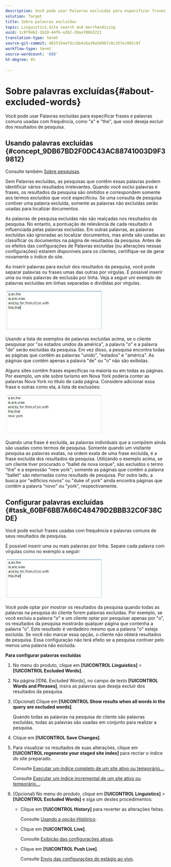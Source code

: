 ```yaml
---
description: Você pode usar Palavras excluídas para especificar frases e palavras comuns usadas com frequência, como "a" e "the", que você deseja excluir dos resultados de pesquisa.
solution: Target
title: Sobre palavras excluídas
topic: Linguistics,Site search and merchandising
uuid: 1c879462-1b19-44f6-a3b2-20aa786b3221
translation-type: tm+mt
source-git-commit: d015154efdccbb4c6a39a56907c0c337ec065c9f
workflow-type: tm+mt
source-wordcount: '688'
ht-degree: 0%

---
```



# Sobre palavras excluídas{#about-excluded-words}

Você pode usar Palavras excluídas para especificar frases e palavras comuns usadas com frequência, como &quot;a&quot; e &quot;the&quot;, que você deseja excluir dos resultados de pesquisa.

## Usando palavras excluídas {#concept_9DB67BD2F0DC43AC88741003D9F39812}

Consulte também [Sobre pesquisas](../c-about-settings-menu/c-about-searching-menu.md#concept_207105CF26B1448F8A3D223787C56AB8).

Sem Palavras excluídas, as pesquisas que contêm essas palavras podem identificar vários resultados irrelevantes. Quando você exclui palavras e frases, os resultados da pesquisa são omitidos e correspondem somente aos termos excluídos que você especificou. Se uma consulta de pesquisa contiver uma palavra excluída, somente as palavras não excluídas serão usadas para localizar documentos.

As palavras de pesquisa excluídas não são realçadas nos resultados da pesquisa. No entanto, a pontuação de relevância de cada resultado é influenciada pelas palavras excluídas. Em outras palavras, as palavras excluídas são ignoradas ao localizar documentos, mas ainda são usadas ao classificar os documentos na página de resultados da pesquisa. Antes de os efeitos das configurações de Palavras excluídas (ou alterações nessas configurações) estarem disponíveis para os clientes, certifique-se de gerar novamente o índice do site.

Ao inserir palavras para excluir dos resultados da pesquisa, você pode separar palavras ou frases umas das outras por vírgulas. É possível inserir uma ou mais palavras de exclusão por linha. Veja a seguir um exemplo de palavras excluídas em linhas separadas e divididas por vírgulas.

![](assets/excluded_words_1.jpg)

Usando a lista de exemplos de palavras excluídas acima, se o cliente pesquisar por &quot;os estados unidos da américa&quot;, a palavra &quot;o&quot; e a palavra &quot;de&quot; serão excluídas da pesquisa. Em vez disso, a pesquisa encontra todas as páginas que contêm as palavras &quot;unido&quot;, &quot;estados&quot; e &quot;américa&quot;. As páginas que contêm apenas a palavra &quot;de&quot; ou &quot;o&quot; não são exibidas.

Alguns sites contêm frases específicas na maioria ou em todas as páginas. Por exemplo, um site sobre turismo em Nova York poderia conter as palavras Nova York no título de cada página. Considere adicionar essa frase e outras como ela, à lista de exclusões:

![](assets/excluded_words_2.jpg)

Quando uma frase é excluída, as palavras individuais que a compõem ainda são usadas como termos de pesquisa. Somente quando um visitante pesquisa as palavras exatas, na ordem exata de uma frase excluída, é a frase excluída dos resultados da pesquisa. Utilizando o exemplo acima, se um cliente tiver procurado o &quot;ballet de nova iorque&quot;, são excluídos o termo &quot;the&quot; e a expressão &quot;new york&quot;; somente as páginas que contêm a palavra &quot;ballet&quot; são retornadas como resultado de pesquisa. Por outro lado, a busca por &quot;edifícios novos&quot; ou &quot;duke of york&quot; ainda encontra páginas que contêm a palavra &quot;novo&quot; ou &quot;york&quot;, respectivamente.

## Configurar palavras excluídas {#task_60BF6BB7A66C48479D2BBB32C0F38CDE}

Você pode excluir frases usadas com frequência e palavras comuns de seus resultados de pesquisa.

É possível inserir uma ou mais palavras por linha. Separe cada palavra com vírgulas como no exemplo a seguir:

![](assets/excluded_words_1.jpg)

Você pode optar por mostrar os resultados da pesquisa quando todas as palavras na pesquisa do cliente forem palavras excluídas. Por exemplo, se você excluiu a palavra &quot;o&quot; e um cliente optar por pesquisar apenas por &quot;o&quot;, os resultados da pesquisa mostrarão qualquer página que contenha a palavra &quot;o&quot;. Este resultado é verdadeiro mesmo que a palavra &quot;o&quot; esteja excluída. Se você não marcar essa opção, o cliente não obterá resultados de pesquisa. Essa configuração não terá efeito se a pesquisa contiver pelo menos uma palavra não excluída.

**Para configurar palavras excluídas**

1. No menu do produto, clique em **[!UICONTROL Linguistics]** > **[!UICONTROL Excluded Words]**.
1. Na página [!DNL Excluded Words], no campo de texto **[!UICONTROL Words and Phrases]**, insira as palavras que deseja excluir dos resultados da pesquisa.
1. (Opcional) Clique em **[!UICONTROL Show results when all words in the query are excluded words]**.

   Quando todas as palavras na pesquisa do cliente são palavras excluídas, todas as palavras são usadas em conjunto para realizar a pesquisa.
1. Clique em **[!UICONTROL Save Changes]**.
1. Para visualizar os resultados de suas alterações, clique em **[!UICONTROL regenerate your staged site index]** para recriar o índice do site preparado.

   Consulte [Executar um índice completo de um site ativo ou temporário...](../c-about-index-menu/c-about-full-index.md#task_F7FE04D8A1654A7787FCCA31B45EB42D).

   Consulte [Executar um índice incremental de um site ativo ou temporário...](../c-about-index-menu/c-about-incremental-index.md#task_9BFB6157F3884B2FAECB7E0E9CA318CB).
1. (Opcional) No menu do produto, clique em **[!UICONTROL Linguistics]** > **[!UICONTROL Excluded Words]** e siga um destes procedimentos:

   * Clique em **[!UICONTROL History]** para reverter as alterações feitas.

      Consulte [Usando a opção Histórico](../t-using-the-history-option.md#task_70DD3F87A67242BBBD2CB27156F43002).

   * Clique em **[!UICONTROL Live]**.

      Consulte [Exibição das configurações ativas](../c-about-staging.md#task_401A0EBDB5DB4D4CA933CBA7BECDC10F).

   * Clique em **[!UICONTROL Push Live]**.

      Consulte [Envio das configurações do estágio ao vivo](../c-about-staging.md#task_44306783B4C0408AAA58B471DAF2D9A4).

